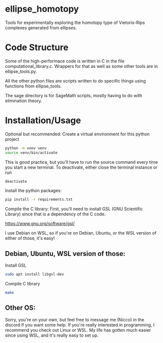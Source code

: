 # ellipse_homotopy
Tools for experimentally exploring the homotopy type of Vietoris-Rips complexes generated from ellipses. 

# Code Structure
Some of the high-performace code is written in C in the file computational_library.c.
Wrappers for that as well as some other tools are in ellipse_tools.py.

All the other python files are scripts written to do specific things using functions from ellipse_tools.

The sage directory is for SageMath scripts, mostly having to do with elimination theory.

# Installation/Usage
Optional but recommended:
Create a virtual environment for this python project
```sh
python -m venv venv
source venv/bin/activate
```
This is good practice, but you'll have to run the source command every time you start a new terminal.
To deactivate, either close the terminal instance or run
```sh
deactivate
```

Install the python packages:
```sh
pip install -r requirements.txt
```

Compile the C library:
First, you'll need to install GSL (GNU Scientific Library) since that is a dependency of the C code.

https://www.gnu.org/software/gsl/

I use Debian on WSL, so if you're on Debian, Ubuntu, or the WSL version of either of those, it's easy!
## Debian, Ubuntu, WSL version of those:
Install GSL
```sh
sudo apt install libgsl-dev
```
Compile C library
```sh
make
```

## Other OS:
Sorry, you're on your own, but feel free to message me (Nicco) in the discord if you want some help.
If you're really interested in programming, I recommend you check out Linux or WSL.
My life has gotten much easier since using WSL, and it's really easy to set up.
